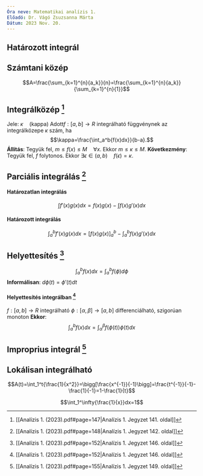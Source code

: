 ```yaml
---
Óra neve: Matematikai analízis 1.
Előadó: Dr. Vágó Zsuzsanna Márta
Dátum: 2023 Nov. 20.
---
```

## Határozott integrál
## Számtani közép
$$A=\frac{\sum_{k=1}^{n}{a_k}}{n}=\frac{\sum_{k=1}^{n}{a_k}}{\sum_{k=1}^{n}{1}}$$
## Integrálközép [^2]
Jele: $\kappa\quad\text{(kappa)}$
Adott$f:[a,b]\to R$  integrálható függvénynek az integrálközepe $\kappa$ szám, ha
$$\kappa=\frac{\int_a^b{f(x)dx}}{b-a}.$$
**Állítás**:
Tegyük fel, $m\leq f(x)\leq M\quad\forall x$. Ekkor $m\leq\kappa\leq M$.
**Következmény**:
Tegyük fel, $f$ folytonos. Ekkor $\exists\epsilon\in(a,b)\quad f(\epsilon)=\kappa$.
## Parciális integrálás [^3]
#### Határozatlan integrálás
$$\int{f'(x)g(x)}dx=f(x)g(x)-\int{f(x)g'(x)}dx$$
#### Határozott integrálás
$$\int_a^b{f'(x)g(x)}dx=\bigg[f(x)g(x)\bigg]_a^b-\int_a^b{f(x)g'(x)}dx$$
## Helyettesítés [^1]
$$\int_a^b{f(x)}dx=\int_a^b{f(\phi)}d\phi$$
**Informálisan**: $d\phi(t)=\phi'(t)dt$
#### Helyettesítés integrálban [^1]
$f:[a,b]\to R$ integrálható
$\phi:[\alpha,\beta]\to[a,b]$ differenciálható, szigorúan monoton
**Ekkor**:
$$\int_a^b{f(x)}dx=\int_\alpha^\beta{f\big(\phi(t)\big)\phi(t)}dx$$
## Improprius integrál [^4]
## Lokálisan integrálható
$$A(t)=\int_1^t{\frac{1}{x^2}}=\bigg[\frac{x^{-1}}{-1}\bigg]=\frac{t^{-1}}{-1}-\frac{1}{-1}=1-\frac{1}{t}$$

$$\int_1^\infty{\frac{1}{x}}dx=1$$

[^1]: [[Analízis 1. (2023).pdf#page=152|Analízis 1. Jegyzet 146. oldal]]
[^2]: [[Analízis 1. (2023).pdf#page=147|Analízis 1. Jegyzet 141. oldal]]
[^3]: [[Analízis 1. (2023).pdf#page=148|Analízis 1. Jegyzet 142. oldal]]
[^4]: [[Analízis 1. (2023).pdf#page=155|Analízis 1. Jegyzet 149. oldal]]
